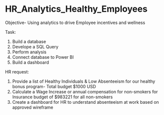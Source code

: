 # HR_Analytics_Healthy_Employees
Objective- Using analytics to drive Employee incentives and wellness

Task:
1. Build a database
2. Develope a SQL Query
3. Perform analysis
4. Connect database to Power BI
5. Build a dashboard

HR request:
1. Provide a list of Healthy Individuals & Low Absenteeism for our healthy bonus program- Total budget $1000 USD
2. Calculate a Wage Increase or annual compensation for non-smokers for Insurance budget of $983221 for all non-smokers
3. Create a dashboard for HR to understand absenteeism at work based on approved wireframe
